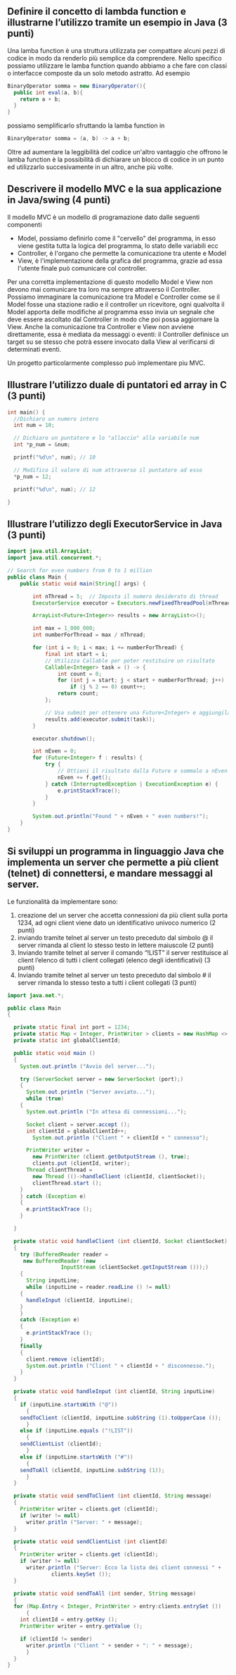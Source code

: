 ## Definire il concetto di lambda function e illustrarne l’utilizzo tramite un esempio in Java (3 punti)
Una lamba function è una struttura utilizzata per compattare alcuni pezzi di codice in modo da renderlo più semplice da comprendere.
Nello specifico possiamo utilizzare le lamba function quando abbiamo a che fare con classi o interfacce composte da un solo metodo astratto.
Ad esempio
```Java
BinaryOperator somma = new BinaryOperator(){
  public int eval(a, b){
    return a + b;
  }
}
```
possiamo semplificarlo sfruttando la lamba function in
```Java
BinaryOperator somma = (a, b) -> a + b;
```

Oltre ad aumentare la leggibilità del codice un'altro vantaggio che offrono le lamba function è la possibilità di dichiarare un blocco di codice in un punto ed utilizzarlo succesivamente in un altro, anche più volte.

## Descrivere il modello MVC e la sua applicazione in Java/swing (4 punti)
Il modello MVC è un modello di programazione dato dalle seguenti componenti
- Model, possiamo definirlo come il "cervello" del programma, in esso viene gestita tutta la logica del programma, lo stato delle variabili ecc
- Controller, è l'organo che permette la comunicazione tra utente e Model
- View, è l'implementazione della grafica del programma, grazie ad essa l'utente finale può comunicare col controller.

Per una corretta implementazione di questo modello Model e View non devono mai comunicare tra loro ma sempre attraverso il Controller.
Possiamo immaginare la comunicazione tra Model e Controller come se il Model fosse una stazione radio e il controller un ricevitore, ogni qualvolta il Model apporta delle modifiche al programma esso invia un segnale
che deve essere ascoltato dal Controller in modo che poi possa aggiornare la View.
Anche la comunicazione tra Controller e View non avviene direttamente, essa è mediata da messaggi o eventi: il Controller definisce un target su se stesso che potrà essere invocato dalla View al verificarsi di determinati eventi.

Un progetto particolarmente complesso può implementare piu MVC.

## Illustrare l’utilizzo duale di puntatori ed array in C (3 punti)
```c
int main() {
  //Dichiaro un numero intero
  int num = 10;

  // Dichiaro un puntatore e lo "allaccio" alla variabile num
  int *p_num = &num;

  printf("%d\n", num); // 10

  // Modifico il valore di num attraverso il puntatore ad esso
  *p_num = 12;

  printf("%d\n", num); // 12

}
```

## Illustrare l’utilizzo degli ExecutorService in Java (3 punti)
```Java
import java.util.ArrayList;
import java.util.concurrent.*;

// Search for even numbers from 0 to 1 million
public class Main {
    public static void main(String[] args) {

        int nThread = 5;  // Imposta il numero desiderato di thread
        ExecutorService executor = Executors.newFixedThreadPool(nThread);

        ArrayList<Future<Integer>> results = new ArrayList<>();

        int max = 1_000_000;
        int numberForThread = max / nThread;

        for (int i = 0; i < max; i += numberForThread) {
            final int start = i;
            // Utilizza Callable per poter restituire un risultato
            Callable<Integer> task = () -> {
                int count = 0;
                for (int j = start; j < start + numberForThread; j++)
                    if (j % 2 == 0) count++;
                return count;
            };

            // Usa submit per ottenere una Future<Integer> e aggiungila alla lista di risultati
            results.add(executor.submit(task));
        }

        executor.shutdown();

        int nEven = 0;
        for (Future<Integer> f : results) {
            try {
                // Ottieni il risultato dalla Future e sommalo a nEven
                nEven += f.get();
            } catch (InterruptedException | ExecutionException e) {
                e.printStackTrace();
            }
        }

        System.out.println("Found " + nEven + " even numbers!");
    }
}
```

## Si sviluppi un programma in linguaggio Java che implementa un server che permette a più client (telnet) di connettersi, e mandare messaggi al server.
Le funzionalità da implementare sono:
1. creazione del un server che accetta connessioni da più client sulla porta 1234, ad
ogni client viene dato un identificativo univoco numerico (2 punti)
2. inviando tramite telnet al server un testo preceduto dal simbolo @ il server rimanda
al client lo stesso testo in lettere maiuscole (2 punti)
3. Inviando tramite telnet al server il comando “!LIST” il server restituisce al client
l’elenco di tutti i client collegati (elenco degli identificativi) (3 punti)
4. Inviando tramite telnet al server un testo preceduto dal simbolo # il server rimanda
lo stesso testo a tutti i client collegati (3 punti)


```Java
import java.net.*;

public class Main
{

  private static final int port = 1234;
  private static Map < Integer, PrintWriter > clients = new HashMap <> ();
  private static int globalClientId;

  public static void main ()
  {
    System.out.println ("Avvio del server...");

    try (ServerSocket server = new ServerSocket (port);)
    {
      System.out.println ("Server avviato...");
      while (true)
	{
	  System.out.println ("In attesa di connessioni...");

	  Socket client = server.accept ();
	  int clientId = globalClientId++;
	    System.out.println ("Client " + clientId + " connesso");

	  PrintWriter writer =
	    new PrintWriter (client.getOutputStream (), true);
	    clients.put (clientId, writer);
	  Thread clientThread =
	    new Thread (()->handleClient (clientId, clientSocket));
	    clientThread.start ();
	}
    } catch (Exception e)
    {
      e.printStackTrace ();
    }

  }

  private static void handleClient (int clientId, Socket clientSocket)
  {
    try (BufferedReader reader =
	 new BufferedReader (new
			     InputStream (clientSocket.getInputStream ()));)
    {
      String inputLine;
      while (inputLine = reader.readLine () != null)
	{
	  handleInput (clientId, inputLine);
	}
    }
    catch (Exception e)
    {
      e.printStackTrace ();
    }
    finally
    {
      client.remove (clientId);
      System.out.println ("Client " + clientId + " disconnesso.");
    }
  }

  private static void handleInput (int clientId, String inputLine)
  {
    if (inputLine.startsWith ("@"))
      {
	sendToClient (clientId, inputLine.subString (1).toUpperCase ());
      }
    else if (inputLine.equals ("!LIST"))
      {
	sendClientList (clientId);
      }
    else if (inputLine.startsWith ("#"))
      {
	sendToAll (clientId, inputLine.subString (1));
      }
  }

  private static void sendToClient (int clientId, String message)
  {
    PrintWriter writer = clients.get (clientId);
    if (writer != null)
      writer.pritln ("Server: " + message);
  }

  private static void sendClientList (int clientId)
  {
    PrintWriter writer = clients.get (clientId);
    if (writer != null)
      writer.println ("Server: Ecco la lista dei client connessi " +
		      clients.keySet ());
  }

  private static void sendToAll (int sender, String message)
  {
  for (Map.Entry < Integer, PrintWriter > entry:clients.entrySet ())
      {
	int clientId = entry.getKey ();
	PrintWriter writer = entry.getValue ();

	if (clientId != sender)
	  writer.println ("Client " + sender + ": " + message);
      }
  }
}
```





